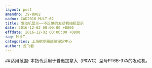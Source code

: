 ```yaml
---
layout: post
amendno: 39-8902
cadno: CAD2016-MULT-62
title: 发动机显示——不正确的发动机扭矩显示
date: 2016-12-02 00:00:00 +0800
effdate: 2016-12-02 00:00:00 +0800
tag: MULT
categories: 上海航空器适航审定中心
author: 龙飞君
---
```


##适用范围:
本指令适用于普惠加拿大（P&WC）型号PT6B-37A的发动机。

